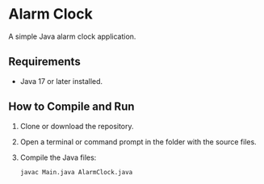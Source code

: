 # Alarm Clock

A simple Java alarm clock application.

## Requirements

- Java 17 or later installed.

## How to Compile and Run

1. Clone or download the repository.

2. Open a terminal or command prompt in the folder with the source files.

3. Compile the Java files:

   ```bash
   javac Main.java AlarmClock.java
